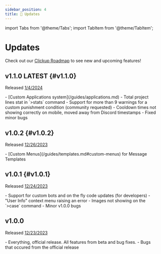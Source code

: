 ```yaml
---
sidebar_position: 4
title: 📢 Updates
---
```


import Tabs from '@theme/Tabs';
import TabItem from '@theme/TabItem';

# Updates

Check out our [Clickup Roadmap](https://sharing.clickup.com/36041748/l/h/6-900902486041-1/c850810baf29f0f) to see new and upcoming features!

## v1.1.0 <span className="badge badge--primary">LATEST</span> {#v1.1.0}
Released [1/4/2024](./updates.md)

<Tabs>
  <TabItem value="added" label="Added" default>
  - [Custom Applications system](/guides/applications.md)
  - Total project lines stat in `>stats` command
  - Support for more than 9 warnings for a custom punishment condition (community requested)
  </TabItem>
  <TabItem value="fixed" label="Fixed">
    - Cooldown times not showing correctly on mobile, moved away from Discord timestamps
    - Fixed minor bugs
  </TabItem>
</Tabs>

## v1.0.2 {#v1.0.2}
Released [12/26/2023](./updates.md)

<Tabs>
  <TabItem value="added" label="Added">
    - [Custom Menus](/guides/templates.md#custom-menus) for Message Templates
  </TabItem>
</Tabs>

## v1.0.1 {#v1.0.1}
Released [12/24/2023](./updates.md)

<Tabs>
  <TabItem value="added" label="Added">
    - Support for custom bots and on the fly code updates (for developers)
  </TabItem>
  <TabItem value="fixed" label="Fixed">
    - "User Info" context menu raising an error
    - Images not showing on the `>case` command
    - Minor v1.0.0 bugs
  </TabItem>
</Tabs>

## v1.0.0
Released [12/23/2023](./updates.md)

<Tabs>
  <TabItem value="added" label="Added">
    - Everything, official release. All features from beta and bug fixes.
  </TabItem>
  <TabItem value="fixed" label="Fixed">
   - Bugs that occured from the official release
  </TabItem>
</Tabs>

